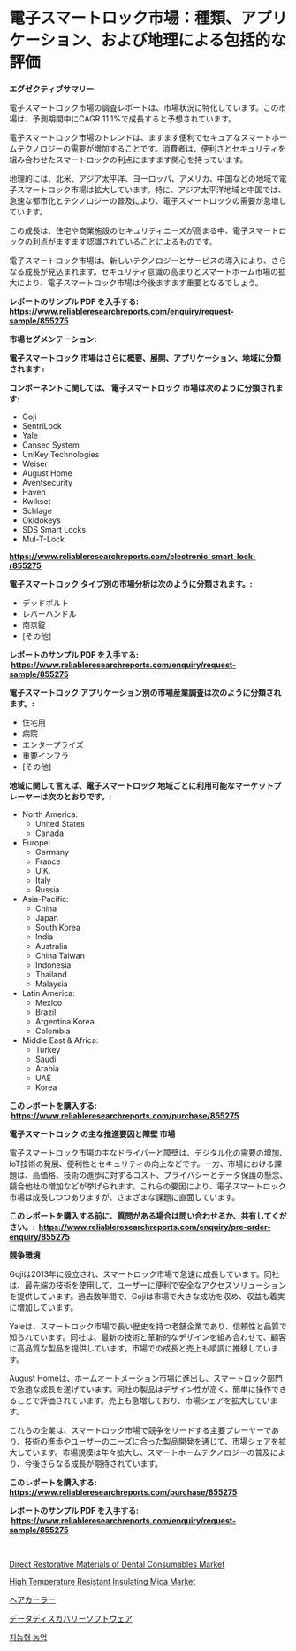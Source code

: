 <p><h1>電子スマートロック市場：種類、アプリケーション、および地理による包括的な評価</h1></p><p><strong>エグゼクティブサマリー</strong></p>
<p><p>電子スマートロック市場の調査レポートは、市場状況に特化しています。この市場は、予測期間中にCAGR 11.1%で成長すると予想されています。</p><p>電子スマートロック市場のトレンドは、ますます便利でセキュアなスマートホームテクノロジーの需要が増加することです。消費者は、便利さとセキュリティを組み合わせたスマートロックの利点にますます関心を持っています。</p><p>地理的には、北米、アジア太平洋、ヨーロッパ、アメリカ、中国などの地域で電子スマートロック市場は拡大しています。特に、アジア太平洋地域と中国では、急速な都市化とテクノロジーの普及により、電子スマートロックの需要が急増しています。</p><p>この成長は、住宅や商業施設のセキュリティニーズが高まる中、電子スマートロックの利点がますます認識されていることによるものです。</p><p>電子スマートロック市場は、新しいテクノロジーとサービスの導入により、さらなる成長が見込まれます。セキュリティ意識の高まりとスマートホーム市場の拡大により、電子スマートロック市場は今後ますます重要となるでしょう。</p></p>
<p><strong>レポートのサンプル PDF を入手する: <a href="https://www.reliableresearchreports.com/enquiry/request-sample/855275">https://www.reliableresearchreports.com/enquiry/request-sample/855275</a></strong></p>
<p><strong>市場セグメンテーション:</strong></p>
<p><strong> 電子スマートロック 市場はさらに概要、展開、アプリケーション、地域に分類されます :</strong></p>
<p><strong>コンポーネントに関しては、 電子スマートロック 市場は次のように分類されます: &nbsp;</strong></p>
<p><ul><li>Goji</li><li>SentriLock</li><li>Yale</li><li>Cansec System</li><li>UniKey Technologies</li><li>Weiser</li><li>August Home</li><li>Aventsecurity</li><li>Haven</li><li>Kwikset</li><li>Schlage</li><li>Okidokeys</li><li>SDS Smart Locks</li><li>Mul-T-Lock</li></ul></p>
<p><strong><a href="https://www.reliableresearchreports.com/electronic-smart-lock-r855275">https://www.reliableresearchreports.com/electronic-smart-lock-r855275</a></strong></p>
<p><strong> 電子スマートロック タイプ別の市場分析は次のように分類されます。:</strong></p>
<p><ul><li>デッドボルト</li><li>レバーハンドル</li><li>南京錠</li><li>[その他]</li></ul></p>
<p><strong>レポートのサンプル PDF を入手する: &nbsp;<a href="https://www.reliableresearchreports.com/enquiry/request-sample/855275">https://www.reliableresearchreports.com/enquiry/request-sample/855275</a></strong></p>
<p><strong> 電子スマートロック アプリケーション別の市場産業調査は次のように分類されます。:</strong></p>
<p><ul><li>住宅用</li><li>病院</li><li>エンタープライズ</li><li>重要インフラ</li><li>[その他]</li></ul></p>
<p><strong>地域に関して言えば、電子スマートロック 地域ごとに利用可能なマーケットプレーヤーは次のとおりです。:</strong></p>
<p><ul>
    <li>
        North America:
        <ul>
            <li>United States</li>
            <li>Canada</li>
        </ul>
    </li>
    <li>
        Europe:
        <ul>
            <li>Germany</li>
            <li>France</li>
            <li>U.K.</li>
            <li>Italy</li>
            <li>Russia</li>
        </ul>
    </li>
    <li>
        Asia-Pacific:
        <ul>
            <li>China</li>
            <li>Japan</li>
            <li>South Korea</li>
            <li>India</li>
            <li>Australia</li>
            <li>China Taiwan</li>
            <li>Indonesia</li>
            <li>Thailand</li>
            <li>Malaysia</li>
        </ul>
    </li>
    <li>
        Latin America:
        <ul>
            <li>Mexico</li>
            <li>Brazil</li>
            <li>Argentina Korea</li>
            <li>Colombia</li>
        </ul>
    </li>
    <li>
        Middle East & Africa:
        <ul>
            <li>Turkey</li>
            <li>Saudi</li>
            <li>Arabia</li>
            <li>UAE</li>
            <li>Korea</li>
        </ul>
    </li>
    </ul></p>
<p><strong>このレポートを購入する: &nbsp;<a href="https://www.reliableresearchreports.com/purchase/855275">https://www.reliableresearchreports.com/purchase/855275</a></strong></p>
<p><strong>電子スマートロック の主な推進要因と障壁 市場</strong></p>
<p><p>電子スマートロック市場の主なドライバーと障壁は、デジタル化の需要の増加、IoT技術の発展、便利性とセキュリティの向上などです。一方、市場における課題は、高価格、技術の進歩に対するコスト、プライバシーとデータ保護の懸念、競合他社の増加などが挙げられます。これらの要因により、電子スマートロック市場は成長しつつありますが、さまざまな課題に直面しています。</p></p>
<p><strong>このレポートを購入する前に、質問がある場合は問い合わせるか、共有してください。:&nbsp; <a href="https://www.reliableresearchreports.com/enquiry/pre-order-enquiry/855275">https://www.reliableresearchreports.com/enquiry/pre-order-enquiry/855275</a></strong></p>
<p><strong>競争環境</strong></p>
<p><p>Gojiは2013年に設立され、スマートロック市場で急速に成長しています。同社は、最先端の技術を使用して、ユーザーに便利で安全なアクセスソリューションを提供しています。過去数年間で、Gojiは市場で大きな成功を収め、収益も着実に増加しています。</p><p>Yaleは、スマートロック市場で長い歴史を持つ老舗企業であり、信頼性と品質で知られています。同社は、最新の技術と革新的なデザインを組み合わせて、顧客に高品質な製品を提供しています。市場での成長と売上も順調に推移しています。</p><p>August Homeは、ホームオートメーション市場に進出し、スマートロック部門で急速な成長を遂げています。同社の製品はデザイン性が高く、簡単に操作できることで評価されています。売上も急増しており、市場シェアを拡大しています。</p><p>これらの企業は、スマートロック市場で競争をリードする主要プレーヤーであり、技術の進歩やユーザーのニーズに合った製品開発を通じて、市場シェアを拡大しています。市場規模は年々拡大し、スマートホームテクノロジーの普及により、今後さらなる成長が期待されています。</p></p>
<p><strong>このレポートを購入する: &nbsp; <a href="https://www.reliableresearchreports.com/purchase/855275">https://www.reliableresearchreports.com/purchase/855275</a></strong></p>
<p><strong>レポートのサンプル PDF を入手する: &nbsp;<a href="https://www.reliableresearchreports.com/enquiry/request-sample/855275">https://www.reliableresearchreports.com/enquiry/request-sample/855275</a></strong><strong></strong></p>
<p>&nbsp;</p>
<p><p><a href="https://www.linkedin.com/pulse/direct-restorative-materials-dental-consumables-market-exdje?trackingId=2cZzOWA%2BoEs5eRENuiZ6dg%3D%3D">Direct Restorative Materials of Dental Consumables Market</a></p><p><a href="https://www.linkedin.com/pulse/high-temperature-resistant-insulating-mica-market-provides-kmcie?trackingId=pXwtLTkGGjpAS9wMXVmR%2BQ%3D%3D">High Temperature Resistant Insulating Mica Market</a></p><p><a href="https://medium.com/@billyarton5656871/%E3%83%98%E3%82%A2%E3%82%AB%E3%83%BC%E3%83%A9%E3%83%BC%E5%B8%82%E5%A0%B4%E8%A6%8F%E6%A8%A1-%E5%B8%82%E5%A0%B4%E5%8B%95%E5%90%91%E3%81%A8%E5%B8%82%E5%A0%B4%E4%BA%88%E6%B8%AC-2024%E5%B9%B4%E3%81%8B%E3%82%892031%E5%B9%B4-490af32821d4">ヘアカーラー</a></p><p><a href="https://medium.com/@jordanilliamson678678/%E3%83%87%E3%83%BC%E3%82%BF%E7%99%BA%E8%A6%8B%E3%82%BD%E3%83%95%E3%83%88%E3%82%A6%E3%82%A7%E3%82%A2%E3%81%AE%E5%B8%82%E5%A0%B4%E3%82%B7%E3%82%A7%E3%82%A2%E3%81%AE%E9%80%B2%E5%8C%96%E3%81%A8%E5%B8%82%E5%A0%B4%E6%88%90%E9%95%B7%E3%81%AE%E3%83%88%E3%83%AC%E3%83%B3%E3%83%89-2024%E5%B9%B4-2031%E5%B9%B4-b39845378e92">データディスカバリーソフトウェア</a></p><p><a href="https://medium.com/@chickenlegs8687/%EC%A7%80%EB%8A%A5%EC%A0%81%EC%9D%B8-%EB%86%8D%EC%97%85-%EC%8B%9C%EC%9E%A5-%EC%84%B1%EA%B3%B5%EC%A0%81%EC%9D%B8-%EB%B9%84%EC%A6%88%EB%8B%88%EC%8A%A4-%EC%A0%84%EB%9E%B5%EC%9D%98-%EC%97%B4%EC%87%A0-2031%EB%85%84%EA%B9%8C%EC%A7%80%EC%9D%98-%EC%98%88%EC%B8%A1-cc7e56943047">지능형 농업</a></p></p>